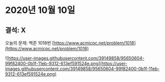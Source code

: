 # 2020년 10월 10일

## 결석: X
오늘의 문제: 백준 1018번 [https://www.acmicpc.net/problem/1018](https://www.acmicpc.net/problem/1018)

![https://user-images.githubusercontent.com/39149858/95650604-99f82400-0b1f-11eb-9312-613ef591524e.png](https://user-images.githubusercontent.com/39149858/95650604-99f82400-0b1f-11eb-9312-613ef591524e.png)